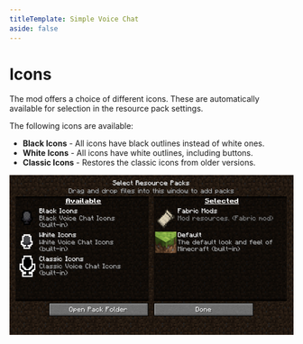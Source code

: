 ```yaml
---
titleTemplate: Simple Voice Chat
aside: false
---
```


# Icons

The mod offers a choice of different icons.
These are automatically available for selection in the resource pack settings.

The following icons are available:

- **Black Icons** - All icons have black outlines instead of white ones.
- **White Icons** - All icons have white outlines, including buttons.
- **Classic Icons** - Restores the classic icons from older versions.


![](images/voicechat_resource_packs.png)
